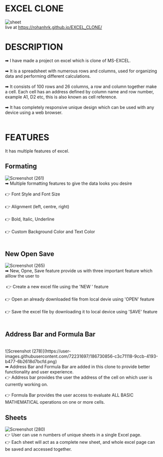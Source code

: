 # EXCEL CLONE

![sheet](https://user-images.githubusercontent.com/72231697/186729173-966721c0-2114-4843-9fb4-18835651e756.png)
<br/>
live at https://rohanhrk.github.io/EXCEL_CLONE/

# DESCRIPTION

➡ I have made a project on excel which is clone of MS-EXCEL. <br/>
<br/>
➡ It is a spreadsheet with numerous rows and columns, used for organizing data and performing different calculations. <br/>
<br/>
➡ It consists of 100 rows and 26 columns, a row and column together make a cell. Each cell has an address defined by column name and row number, example A1, D2 etc, this is also known as cell reference.<br/>
<br/>
➡ It has completely responsive unique design which can be used with any device using a web browser.<br/>
<br/>
# FEATURES

It has multiple features of excel.

## Formating 
![Screenshot (261)](https://user-images.githubusercontent.com/72231697/186700537-648120da-9e58-405f-8802-1d9e4f6265a8.png)
<br/>
➡ Multiple formatting features to give the data looks you desire<br/>
<br/>
  👉 Font Style and Font Size <br/>
  <br/>
  👉 Alignment (left, centre, right)<br/>
  <br/>
  👉 Bold, Italic, Underline<br/>
  <br/>
  👉 Custom Background Color and Text Color<br/>
  <br/>
  
 ## New Open Save
![Screenshot (265)](https://user-images.githubusercontent.com/72231697/186702174-1f0f7bd2-a8ef-4245-aa57-c3b7e1d5e59a.png)
<br/>
➡ New, Opne, Save feature provide us with three important feature which alllow the user to <br/>
<br/>
  &nbsp;👉 Create a new excel file using the 'NEW ' feature <br/>
  <br/>
  👉 Open an already downloaded file from local devie using 'OPEN' feature <br/>
  <br/>
  👉 Save the excel file by downloading it to local device using 'SAVE' feature <br/>
  <br/>
  
 ## Address Bar and Formula Bar
 <br/>
 ![Screenshot (278)](https://user-images.githubusercontent.com/72231697/186730856-c3c71118-9ccb-4193-b477-6b2618d7bcfd.png)
 <br/>
 ➡ Address Bar and Formula Bar are added in this clone to provide better functionality and user experience. <br/>
 👉 Address bar provides the user the address of the cell on which user is currently working on.
 <br/> 
 <br/>
 👉 Formula Bar provides the user access to evaluate ALL BASIC MATHEMATICAL operations on one or more cells.
 
## Sheets
![Screenshot (280)](https://user-images.githubusercontent.com/72231697/186745971-1160bad0-804a-43b9-a7f9-a83ac29d5b85.png)
<br/>
  👉 User can use n numbers of unique sheets in a single Excel page. <br/>
  👉 Each sheet will act as a complete new sheet, and whole excel page can be saved and accessed together.

 
 

 


